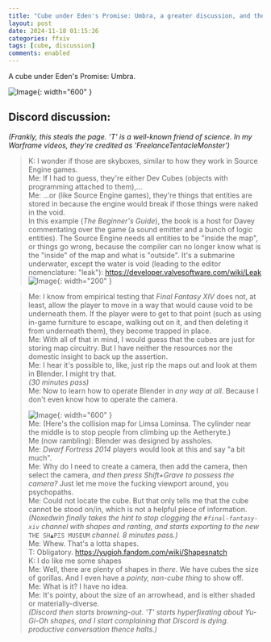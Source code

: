 ```yaml
---
title: "Cube under Eden's Promise: Umbra, a greater discussion, and the birth of the Discord Shapes Museum"
layout: post
date: 2024-11-18 01:15:26
categories: ffxiv
tags: [cube, discussion]
comments: enabled
---
```

A cube under Eden's Promise: Umbra.

![Image](/Edens_Pro_1.PNG){: width="600" }

## Discord discussion:
*(Frankly, this steals the page. 'T' is a well-known friend of science. In my Warframe videos, they're credited as 'FreelanceTentacleMonster')*  

> K: I wonder if those are skyboxes, similar to how they work in Source Engine games.  
> Me: If I had to guess, they're either Dev Cubes (objects with programming attached to them),...  
> Me: ...or (like Source Engine games), they're things that entities are stored in because the engine would break if those things were naked in the void.  
> In this example (*The Beginner's Guide*), the book is a host for Davey commentating over the game (a sound emitter and a bunch of logic entities). The Source Engine needs all entities to be "inside the map", or things go wrong, because the compiler can no longer know what is the "inside" of the map and what is "outside". It's a submarine underwater, except the water is void (leading to the editor nomenclature: "leak"): https://developer.valvesoftware.com/wiki/Leak  
![Image](/Edens_Pro_2_eg.png){: width="200" } 

> Me: I know from empirical testing that *Final Fantasy XIV* does not, at least, allow the player to move in a way that would cause void to be underneath them. If the player were to get to that point (such as using in-game furniture to escape, walking out on it, and then deleting it from underneath them), they become trapped in place.  
> Me: With all of that in mind, I would guess that the cubes are just for storing map circuitry. But I have neither the resources nor the domestic insight to back up the assertion.  
> Me: I hear it's possible to, like, just rip the maps out and look at them in Blender. I might try that.  
> *(30 minutes pass)*  
> Me: Now to learn how to operate Blender in *any way at all*. Because I don't even know how to operate the camera.  
> 
> ![Image](/Edens_Pro_3_eg.png){: width="600" }  
> Me: (Here's the collision map for Limsa Lominsa. The cylinder near the middle is to stop people from climbing up the Aetheryte.)  
> Me (now rambling): Blender was designed by assholes.  
> Me: *Dwarf Fortress 2014* players would look at this and say "a bit much".  
> Me: Why do I need to create a camera, then add the camera, then select the camera, *and then press Shift+Grave to possess the camera?* Just let me move the fucking viewport around, you psychopaths.  
> Me: Could not locate the cube. But that only tells me that the cube cannot be stood on/in, which is not a helpful piece of information.  
> *(Noxedwin finally takes the hint to stop clogging the ``#final-fantasy-xiv`` channel with shapes and ranting, and starts exporting to the new* ``THE SH▲PΞS MUSEUM`` *channel. 8 minutes pass.)*  
> Me: Whew. That's a lotta shapes.  
> T: Obligatory. https://yugioh.fandom.com/wiki/Shapesnatch  
> K: I do like me some shapes  
> Me: Well, there are plenty of shapes in *there*. We have cubes the size of gorillas. And I even have a *pointy, non-cube thing* to show off.  
> Me: What is it? I have no idea.  
> Me: It's pointy, about the size of an arrowhead, and is either shaded or materially-diverse.  
> *(Discord then starts browning-out. 'T' starts hyperfixating about Yu-Gi-Oh shapes, and I start complaining that Discord is dying. productive conversation thence halts.)*


